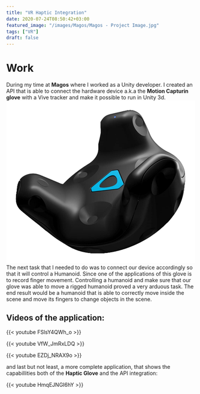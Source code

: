 ```yaml
---
title: "VR Haptic Integration"
date: 2020-07-24T08:50:42+03:00
featured_image: "/images/Magos/Magos - Project Image.jpg"
tags: ["VR"]
draft: false
---
```


Work
===============

During my time at **Magos** where I worked as a Unity developer. I created an API that is able to connect the hardware device a.k.a the **Motion Capturin glove** with a Vive tracker and make it possible to run in Unity 3d.
![alt text](https://raw.githubusercontent.com/petrosKon/Kontrazis/master/static/images/Magos/Magos%20-%2001%20-%20Vive%20Tracker.jpg)
The next task that I needed to do was to connect our device accordingly so that it will control a Humanoid. Since one of the applications of this glove is to record finger movement.
Controlling a humanoid and make sure that our glove was able to move a rigged humanoid proved a very arduous task. The end result would be a humanoid that is able to correctly move inside the scene and move its fingers to 
change objects in the scene.

Videos of the application:
---------------

{{< youtube FSlsY4QWh_o >}}


{{< youtube VfW_JmRxLDQ >}}


{{< youtube EZDj_NRAX9o >}}

and last but not least, a more complete application, that shows the capabillities both of the **Haptic Glove** and the API integration:


{{< youtube HmqEJNGI6hY >}}
